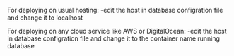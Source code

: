 For deploying on usual hosting:
    -edit the host in database configration file and change it to localhost

For deploying on any cloud service like AWS or DigitalOcean:
    -edit the host in database configration file and change it to the container name running database